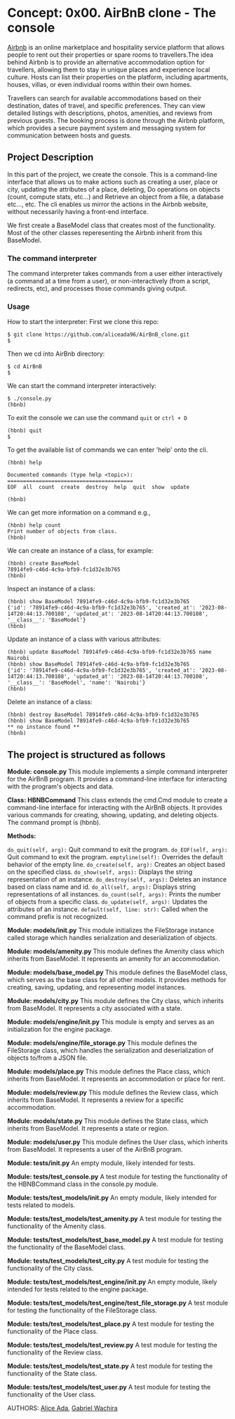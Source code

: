 # Concept: 0x00. AirBnB clone - The console

[Airbnb](airbnb.com) is an online marketplace and hospitality service platform that allows people to rent out their properties or spare rooms to travellers.The idea behind Airbnb is to provide an alternative accommodation option for travellers, allowing them to stay in unique places and experience local culture. Hosts can list their properties on the platform, including apartments, houses, villas, or even individual rooms within their own homes.

Travellers can search for available accommodations based on their destination, dates of travel, and specific preferences. They can view detailed listings with descriptions, photos, amenities, and reviews from previous guests. The booking process is done through the Airbnb platform, which provides a secure payment system and messaging system for communication between hosts and guests.

## Project Description

In this part of the project, we create the console. This is a command-line interface that allows us to make actions such as creating a user, place or city, updating the attributes of a place, deleting, Do operations on objects (count, compute stats, etc…) and Retrieve an object from a file, a database etc…, etc. The cli enables us mirror the actions in the Airbnb website, without necessarily having a front-end interface.

We first create a BaseModel class that creates most of the functionality. Most of the other classes reperesenting the Airbnb inherit from this BaseModel.

### The command interpreter

The command interpreter takes commands from a user either interactively (a command at a time from a user), or non-interactively (from a script, redirects, etc), and processes those commands giving output.

### Usage

How to start the interpreter:
First we clone this repo:

    $ git clone https://github.com/aliceada96/AirBnB_clone.git
    $

Then we cd into AirBnb directory:

    $ cd AirBnB
    $

We can start the command interpreter interactively:

    $ ./console.py
    (hbnb)

To exit the console we can use the command `quit` or `ctrl + D`

    (hbnb) quit
    $

To get the available list of commands we can enter 'help' onto the cli.

    (hbnb) help

    Documented commands (type help <topic>):
    ========================================
    EOF  all  count  create  destroy  help  quit  show  update

    (hbnb) 

We can get more information on a command e.g.,

    (hbnb) help count
    Print number of objects from class.
    (hbnb)

We can create an instance of a class, for example:

    (hbnb) create BaseModel
    78914fe9-c46d-4c9a-bfb9-fc1d32e3b765
    (hbnb)

Inspect an instance of a class:

    (hbnb) show BaseModel 78914fe9-c46d-4c9a-bfb9-fc1d32e3b765
    {'id': '78914fe9-c46d-4c9a-bfb9-fc1d32e3b765', 'created_at': '2023-08-14T20:44:13.700108', 'updated_at': '2023-08-14T20:44:13.700108', '__class__': 'BaseModel'}
    (hbnb)

Update an instance of a class with various attributes:

    (hbnb) update BaseModel 78914fe9-c46d-4c9a-bfb9-fc1d32e3b765 name Nairobi
    (hbnb) show BaseModel 78914fe9-c46d-4c9a-bfb9-fc1d32e3b765
    {'id': '78914fe9-c46d-4c9a-bfb9-fc1d32e3b765', 'created_at': '2023-08-14T20:44:13.700108', 'updated_at': '2023-08-14T20:44:13.700108', '__class__': 'BaseModel', 'name': 'Nairobi'}
    (hbnb)

Delete an instance of a class:

    (hbnb) destroy BaseModel 78914fe9-c46d-4c9a-bfb9-fc1d32e3b765
    (hbnb) show BaseModel 78914fe9-c46d-4c9a-bfb9-fc1d32e3b765
    ** no instance found **
    (hbnb)

## The project is structured as follows

**Module: console.py**
This module implements a simple command interpreter for the AirBnB program. It provides a command-line interface for interacting with the program's objects and data.

**Class: HBNBCommand**
This class extends the cmd.Cmd module to create a command-line interface for interacting with the AirBnB objects. It provides various commands for creating, showing, updating, and deleting objects. The command prompt is (hbnb).

**Methods:**

`do_quit(self, arg):` Quit command to exit the program.
`do_EOF(self, arg):` Quit command to exit the program.
`emptyline(self):` Overrides the default behavior of the empty line.
`do_create(self, arg):` Creates an object based on the specified class.
`do_show(self, args):` Displays the string representation of an instance.
`do_destroy(self, args):` Deletes an instance based on class name and id.
`do_all(self, args):` Displays string representations of all instances.
`do_count(self, args):` Prints the number of objects from a specific class.
`do_update(self, args):` Updates the attributes of an instance.
`default(self, line: str):` Called when the command prefix is not recognized.

**Module: models/init.py**
This module initializes the FileStorage instance called storage which handles serialization and deserialization of objects.

**Module: models/amenity.py**
This module defines the Amenity class which inherits from BaseModel. It represents an amenity for an accommodation.

**Module: models/base_model.py**
This module defines the BaseModel class, which serves as the base class for all other models. It provides methods for creating, saving, updating, and representing model instances.

**Module: models/city.py**
This module defines the City class, which inherits from BaseModel. It represents a city associated with a state.

**Module: models/engine/init.py**
This module is empty and serves as an initialization for the engine package.

**Module: models/engine/file_storage.py**
This module defines the FileStorage class, which handles the serialization and deserialization of objects to/from a JSON file.

**Module: models/place.py**
This module defines the Place class, which inherits from BaseModel. It represents an accommodation or place for rent.

**Module: models/review.py**
This module defines the Review class, which inherits from BaseModel. It represents a review for a specific accommodation.

**Module: models/state.py**
This module defines the State class, which inherits from BaseModel. It represents a state or region.

**Module: models/user.py**
This module defines the User class, which inherits from BaseModel. It represents a user of the AirBnB program.

**Module: tests/init.py**
An empty module, likely intended for tests.

**Module: tests/test_console.py**
A test module for testing the functionality of the HBNBCommand class in the console.py module.

**Module: tests/test_models/init.py**
An empty module, likely intended for tests related to models.

**Module: tests/test_models/test_amenity.py**
A test module for testing the functionality of the Amenity class.

**Module: tests/test_models/test_base_model.py**
A test module for testing the functionality of the BaseModel class.

**Module: tests/test_models/test_city.py**
A test module for testing the functionality of the City class.

**Module: tests/test_models/test_engine/init.py**
An empty module, likely intended for tests related to the engine package.

**Module: tests/test_models/test_engine/test_file_storage.py**
A test module for testing the functionality of the FileStorage class.

**Module: tests/test_models/test_place.py**
A test module for testing the functionality of the Place class.

**Module: tests/test_models/test_review.py**
A test module for testing the functionality of the Review class.

**Module: tests/test_models/test_state.py**
A test module for testing the functionality of the State class.

**Module: tests/test_models/test_user.py**
A test module for testing the functionality of the User class.

AUTHORS:
[Alice Ada](www.github.com/aliceada96),
[Gabriel Wachira](www.github.com/Wachira-G)
